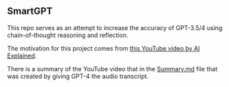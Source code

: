 ## SmartGPT

This repo serves as an attempt to increase the accuracy of GPT-3.5/4 using chain-of-thought reasoning and reflection.

The motivation for this project comes from [this YouTube video by AI Explained](https://www.youtube.com/watch?v=wVzuvf9D9BU).

There is a summary of the YouTube video that in the [Summary.md](Summary.md) file that was created by giving GPT-4 the audio transcript.
